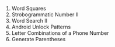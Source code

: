 1. Word Squares
2. Strobogrammatic Number II
3. Word Search II
4. Android Unlock Patterns
5. Letter Combinations of a Phone Number
6. Generate Parentheses